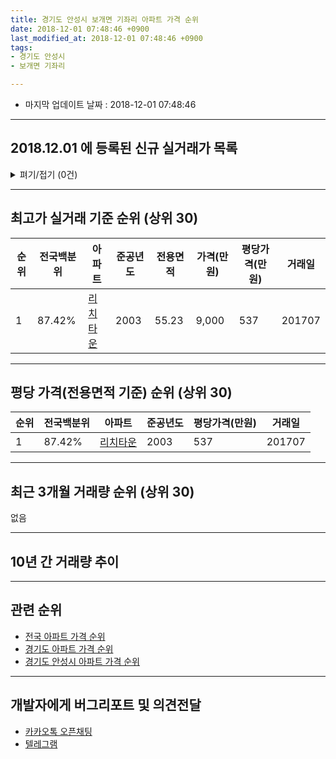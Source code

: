 ```yaml
---
title: 경기도 안성시 보개면 기좌리 아파트 가격 순위
date: 2018-12-01 07:48:46 +0900
last_modified_at: 2018-12-01 07:48:46 +0900
tags:
- 경기도 안성시
- 보개면 기좌리

---
```


* 마지막 업데이트 날짜 : 2018-12-01 07:48:46

---

## 2018.12.01 에 등록된 신규 실거래가 목록

<details>
<summary>펴기/접기 (0건)</summary>
<div markdown="1">

|아파트|전국백분위|준공년도|전용면적|가격(만원)|평당가격(만원)|거래일|
|---|---|---|---|---|---|---|
|없음|||||||


</div>
</details>

---

## 최고가 실거래 기준 순위 (상위 30)


|순위|전국백분위|아파트|준공년도|전용면적|가격(만원)|평당가격(만원)|거래일|
|---|---|---|---|---|---|---|---|
|1|87.42%|[리치타운](https://search.naver.com/search.naver?query=%EA%B2%BD%EA%B8%B0%EB%8F%84+%EC%95%88%EC%84%B1%EC%8B%9C+%EB%B3%B4%EA%B0%9C%EB%A9%B4+%EA%B8%B0%EC%A2%8C%EB%A6%AC+%EB%A6%AC%EC%B9%98%ED%83%80%EC%9A%B4)|2003|55.23|9,000|537|201707|


---

## 평당 가격(전용면적 기준) 순위 (상위 30)


|순위|전국백분위|아파트|준공년도|평당가격(만원)|거래일|
|---|---|---|---|---|---|
|1|87.42%|[리치타운](https://search.naver.com/search.naver?query=%EA%B2%BD%EA%B8%B0%EB%8F%84+%EC%95%88%EC%84%B1%EC%8B%9C+%EB%B3%B4%EA%B0%9C%EB%A9%B4+%EA%B8%B0%EC%A2%8C%EB%A6%AC+%EB%A6%AC%EC%B9%98%ED%83%80%EC%9A%B4)|2003|537|201707|


---

## 최근 3개월 거래량 순위 (상위 30)

없음

---

## 10년 간 거래량 추이


<div style="width:100%;">
    <canvas id="deal_progress" height="250"></canvas>
</div>

<script>
new Chart(document.getElementById("deal_progress"), {
    type: 'line',
    data: {
        labels: ['200812','200901','200902','200903','200904','200905','200906','200907','200908','200909','200910','200911','200912','201001','201002','201003','201004','201005','201006','201007','201008','201009','201010','201011','201012','201101','201102','201103','201104','201105','201106','201107','201108','201109','201110','201111','201112','201201','201202','201203','201204','201205','201206','201207','201208','201209','201210','201211','201212','201301','201302','201303','201304','201305','201306','201307','201308','201309','201310','201311','201312','201401','201402','201403','201404','201405','201406','201407','201408','201409','201410','201411','201412','201501','201502','201503','201504','201505','201506','201507','201508','201509','201510','201511','201512','201601','201602','201603','201604','201605','201606','201607','201608','201609','201610','201611','201612','201701','201702','201703','201704','201705','201706','201707','201708','201709','201710','201711','201712','201801','201802','201803','201804','201805','201806','201807','201808','201809','201810','201811','201812'],
        datasets: [{
            label: '실거래 수',
            pointRadius: 1,
            data: [1, 0, 0, 2, 2, 0, 1, 9, 7, 2, 1, 1, 0, 0, 2, 3, 0, 1, 2, 2, 0, 1, 4, 2, 0, 2, 0, 3, 0, 2, 3, 7, 2, 2, 4, 5, 3, 2, 1, 3, 4, 4, 3, 5, 1, 3, 2, 2, 1, 0, 1, 1, 2, 2, 1, 3, 2, 2, 2, 1, 1, 1, 2, 2, 0, 0, 4, 2, 2, 1, 3, 4, 2, 5, 2, 3, 1, 6, 0, 1, 2, 0, 5, 2, 4, 1, 1, 1, 1, 0, 2, 0, 0, 1, 2, 2, 0, 0, 0, 1, 2, 0, 0, 2, 3, 4, 2, 4, 1, 1, 1, 0, 1, 1, 3, 2, 1, 0, 0, 0, 0],
            borderColor: "rgba(255, 201, 14, 1)",
            backgroundColor: "rgba(255, 201, 14, 0.5)",
            fill: true,
        }]
    },
    options: {
        responsive: true,
        title: {
            display: true,
            text: '10년간 거래량 추이'
        },
        tooltips: {
            mode: 'index',
            intersect: false,
        },
        hover: {
            mode: 'nearest',
            intersect: true
        },
        scales: {
            xAxes: [{
                display: true,
                scaleLabel: {
                    display: true,
                    labelString: '년/월'
                }
            }],
            yAxes: [{
                display: true,
                ticks: {
                    suggestedMin: 0,
                },
                scaleLabel: {
                    display: true,
                    labelString: '실거래 수'
                }
            }]
        }
    }
});

</script>


---

## 관련 순위

- [전국 아파트 가격 순위](https://inasie.github.io/apt-ranking/전국)
- [경기도 아파트 가격 순위](https://inasie.github.io/apt-ranking/경기도)
- [경기도 안성시 아파트 가격 순위](https://inasie.github.io/apt-ranking/경기도-안성시)


---

## 개발자에게 버그리포트 및 의견전달

- [카카오톡 오픈채팅](https://open.kakao.com/o/gLJUAP4)
- [텔레그램](https://t.me/inasie)

